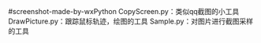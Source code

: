 #screenshot-made-by-wxPython
CopyScreen.py：类似qq截图的小工具
DrawPicture.py：跟踪鼠标轨迹，绘图的工具
Sample.py：对图片进行截图采样的工具
